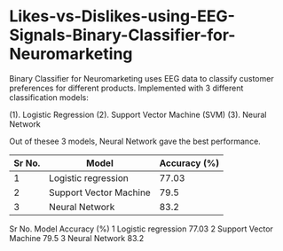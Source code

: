 # Likes-vs-Dislikes-using-EEG-Signals-Binary-Classifier-for-Neuromarketing
Binary Classifier for Neuromarketing uses EEG data to classify customer preferences for different products.
Implemented with 3 different classification models: 

(1). Logistic Regression
(2). Support Vector Machine (SVM)
(3). Neural Network

Out of thesee 3 models, Neural Network gave the best performance.  

|  Sr No.|          Model         | Accuracy (%) |
|--------|------------------------|--------------|
|    1   | Logistic regression    |    77.03     |
|    2   | Support Vector Machine |    79.5      |
|    3   | Neural Network         |    83.2      |

 Sr No.
Model
Accuracy (%)
1
Logistic regression
77.03
               2
Support Vector Machine
79.5
3
Neural Network
83.2
 
 






               



